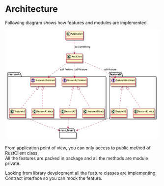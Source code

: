 # Architecture

Following diagram shows how features and modules are implemented.

![]( ../assets/uml/architecute_sample.png)

From application point of view, you can only access to public method of RustClient class.  
All the features are packed in package and all the methods are module private.  

Looking from library development all the feature classes are implementing Contract interface so you can mock the feature.  
